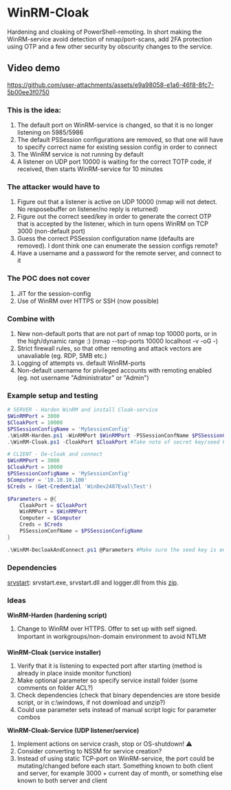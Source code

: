 # WinRM-Cloak
Hardening and cloaking of PowerShell-remoting. In short making the WinRM-service avoid detection of nmap/port-scans, add 2FA protection using OTP and a few other security by obscurity changes to the service.

## Video demo

https://github.com/user-attachments/assets/e9a98058-e1a6-46f8-8fc7-5b00ee3f0750


### This is the idea:
1. The default port on WinRM-service is changed, so that it is no longer listening on 5985/5986
2. The default PSSession configurations are removed, so that one will have to specify correct name for existing session config in order to connect
3. The WinRM service is not running by default
4. A listener on UDP port 10000 is waiting for the correct TOTP code, if received, then starts WinRM-service for 10 minutes

### The attacker would have to
1. Figure out that a listener is active on UDP 10000 (nmap will not detect. No resposebuffer on listener/no reply is returned)
2. Figure out the correct seed/key in order to generate the correct OTP that is accepted by the listener, which in turn opens WinRM on TCP 3000 (non-default port)
3. Guess the correct PSSession configuration name (defaults are removed). I dont think one can enumerate the session configs remote?
4. Have a username and a password for the remote server, and connect to it

### The POC does not cover
1. JIT for the session-config
2. Use of WinRM over HTTPS or SSH (now possible)

### Combine with
1. New non-default ports that are not part of nmap top 10000 ports, or in the high/dynamic range :) (nmap --top-ports 10000 localhost -v -oG -)
2. Strict firewall rules, so that other remoting and attack vectors are unavaliable (eg. RDP, SMB etc.)
3. Logging of attempts vs. default WinRM-ports
4. Non-default username for pivileged accounts with remoting enabled (eg. not username "Administrator" or "Admin")

### Example setup and testing
```PowerShell
# SERVER - Harden WinRM and install Cloak-service
$WinRMPort = 3000
$CloakPort = 10000
$PSSessionConfigName = 'MySessionConfig'
.\WinRM-Harden.ps1 -WinRMPort $WinRMPort -PSSessionConfName $PSSessionConfigName -Harden
.\WinRM-Cloak.ps1 -CloakPort $CloakPort #Take note of secret key/seed key for TOTP from console, or get from "WinRM-Cloak-Service.ini" after install.

# CLIENT - De-cloak and connect
$WinRMPort = 3000
$CloakPort = 10000
$PSSessionConfigName = 'MySessionConfig'
$Computer = '10.10.10.100'
$Creds = (Get-Credential 'WinDev2407Eval\Test')

$Parameters = @{
    CloakPort = $CloakPort
    WinRMPort = $WinRMPort
    Computer = $Computer
    Creds = $Creds
    PSSessionConfName = $PSSessionConfigName
}

.\WinRM-DecloakAndConnect.ps1 @Parameters #Make sure the seed key is entered into an authenticator, so that you have your OTP ready (or send the key itself using TOTPSecreyKey-parameter)
```

### Dependencies
[srvstart](https://github.com/rozanski/srvstart/blob/master/srvstart/srvstart_run.v110.zip): srvstart.exe, srvstart.dll and logger.dll from this [zip](https://github.com/rozanski/srvstart/blob/master/srvstart/srvstart_run.v110.zip).

### Ideas
**WinRM-Harden (hardening script)**
1. Change to WinRM over HTTPS. Offer to set up with self signed. Important in workgroups/non-domain environment to avoid NTLM❗

**WinRM-Cloak (service installer)**
1. Verify that it is listening to expected port after starting (method is already in place inside monitor function)
2. Make optional parameter so specify service install folder (some comments on folder ACL?)
3. Check dependencies (check that binary dependencies are store beside script, or in c:\windows, if not download and unzip?)
4. Could use parameter sets instead of manual script logic for parameter combos

**WinRM-Cloak-Service (UDP listener/service)**
1. Implement actions on service crash, stop or OS-shutdown! ⚠️
2. Consider converting to NSSM for service creation?
3. Instead of using static TCP-port on WinRM-service, the port could be mutating/changed before each start. Something known to both client and server, for example 3000 + current day of month, or something else known to both server and client
